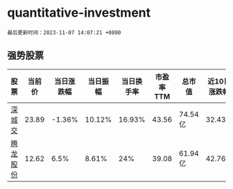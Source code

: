 # quantitative-investment

`最后更新时间：2023-11-07 14:07:21 +0800`

## 强势股票

|股票|当前价|当日涨跌幅|当日振幅|当日换手率|市盈率TTM|总市值|近10日涨跌幅|
|----|----|----|----|----|----|----|----|
|[深城交](https://xueqiu.com/S/SZ301091)|23.89|-1.36%|10.12%|16.93%|43.56|74.54亿|32.43%|
|[腾龙股份](https://xueqiu.com/S/SH603158)|12.62|6.5%|8.61%|24%|39.08|61.94亿|42.76%|
